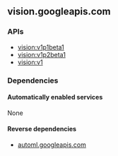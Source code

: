 ## vision.googleapis.com

### APIs

* [ vision:v1p1beta1 ]( https://vision.googleapis.com/$discovery/rest?version=v1p1beta1 )
* [ vision:v1p2beta1 ]( https://vision.googleapis.com/$discovery/rest?version=v1p2beta1 )
* [ vision:v1 ]( https://vision.googleapis.com/$discovery/rest?version=v1 )

### Dependencies

#### Automatically enabled services

None

#### Reverse dependencies

* [automl.googleapis.com](../automl.googleapis.com/)
